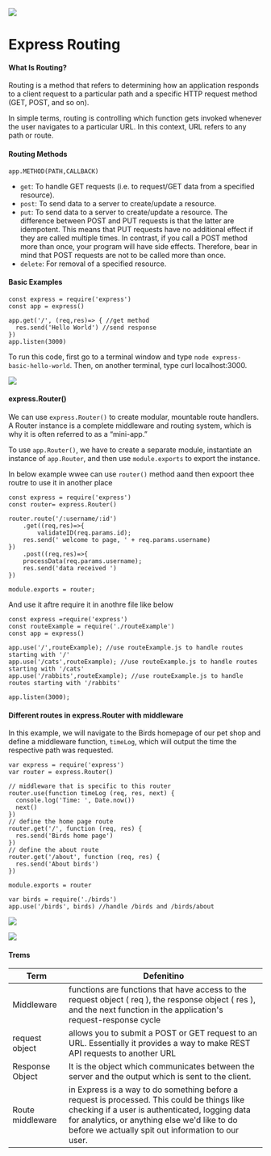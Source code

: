 ![](https://encrypted-tbn0.gstatic.com/images?q=tbn%3AANd9GcTJ9wysr-Cfmaf9vOPurnsAA2MJMuZUL0DFRQ&usqp=CAU)

# Express Routing


#### What Is Routing?
Routing is a method that refers to determining how an application responds to a client request to a particular path and a specific HTTP request method (GET, POST, and so on).

In simple terms, routing is controlling which function gets invoked whenever the user navigates to a particular URL. In this context, URL refers to any path or route.

#### Routing Methods
```
app.METHOD(PATH,CALLBACK)
```

* `get`: To handle GET requests (i.e. to request/GET data from a specified resource).
* `post`: To send data to a server to create/update a resource.
* `put`: To send data to a server to create/update a resource. The difference between POST and PUT requests is that the latter are idempotent. This means that PUT requests have no additional effect if they are called multiple times. In contrast, if you call a POST method more than once, your program will have side effects. Therefore, bear in mind that POST requests are not to be called more than once.
* `delete`: For removal of a specified resource.


#### Basic Examples
```
const express = require('express')
const app = express()

app.get('/', (req,res)=> { //get method
  res.send('Hello World') //send response
})
app.listen(3000)
```

To run this code, first go to a terminal window and type `node express-basic-hello-world`. Then, on another terminal, type curl localhost:3000.

![](https://miro.medium.com/max/1310/1*_KC67jtSV79R6yeLq2f_tQ.png)


#### express.Router()
We can use `express.Router()` to create modular, mountable route handlers. A Router instance is a complete middleware and routing system, which is why it is often referred to as a “mini-app.”


To use `app.Router()`, we have to create a separate module, instantiate an instance of `app.Router`, and then use `module.exports` to export the instance.

In below example wwee can use `router()` method aand then expoort thee routre to use it in another place

```
const express = require('express')
const router= express.Router()

router.route('/:username/:id')
    .get((req,res)=>{
        validateID(req.params.id);
    res.send(' welcome to page, ' + req.params.username)
})
    .post((req,res)=>{
    processData(req.params.username);
    res.send('data received ')
})

module.exports = router;
```

And use it aftre require it in anothre file like below
```
const express =require('express')
const routeExample = require('./routeExample')
const app = express()

app.use('/',routeExample); //use routeExample.js to handle routes starting with '/'
app.use('/cats',routeExample); //use routeExample.js to handle routes starting with '/cats'
app.use('/rabbits',routeExample); //use routeExample.js to handle routes starting with '/rabbits'

app.listen(3000);
```


#### Different routes in express.Router with middleware
In this example, we will navigate to the Birds homepage of our pet shop and define a middleware function, `timeLog`, which will output the time the respective path was requested.

```
var express = require('express')
var router = express.Router()

// middleware that is specific to this router
router.use(function timeLog (req, res, next) {
  console.log('Time: ', Date.now())
  next()
})
// define the home page route
router.get('/', function (req, res) {
  res.send('Birds home page')
})
// define the about route
router.get('/about', function (req, res) {
  res.send('About birds')
})

module.exports = router
```

```
var birds = require('./birds')
app.use('/birds', birds) //handle /birds and /birds/about
```

![](https://miro.medium.com/max/1250/1*kiKfmt2sqOFLRD1mIEIpyg.png)

![](https://miro.medium.com/max/1400/1*mk_5suqPWSy00qB6y5gmdQ.png)


#### Trems
| Term | Defenitino |
|-|-|
| Middleware | functions are functions that have access to the request object ( req ), the response object ( res ), and the next function in the application's request-response cycle |
| request object | allows you to submit a POST or GET request to an URL. Essentially it provides a way to make REST API requests to another URL |
| Response Object | It is the object which communicates between the server and the output which is sent to the client. |
| Route middleware | in Express is a way to do something before a request is processed. This could be things like checking if a user is authenticated, logging data for analytics, or anything else we'd like to do before we actually spit out information to our user. |